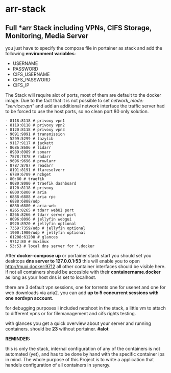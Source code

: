 # arr-stack
## Full *arr Stack including VPNs, CIFS Storage, Monitoring, Media Server
you just have to specify the compose file in portainer as stack and add the following **environment variables**:
- USERNAME
- PASSWORD
- CIFS_USERNAME
- CIFS_PASSWORD
- CIFS_IP

The Stack will require alot of ports, most of them are default to the docker image.
Due to the fact that it is not possible to set *network_mode: "service:vpn"* and add an additional network interface the traffic server had to be forced to use the host ports, so no clean port 80 only solution.

    - 8118:8118 # privoxy vpn1
    - 8119:8118 # privoxy vpn2
    - 8120:8118 # privoxy vpn3
    - 9091:9091 # transmission
    - 5299:5299 # lazylib
    - 9117:9117 # jackett
    - 8686:8686 # lidarr
    - 8989:8989 # sonarr
    - 7878:7878 # radarr
    - 9696:9696 # prowlarr
    - 8787:8787 # readarr
    - 8191:8191 # flaresolverr
    - 6789:6789 # nzbget
    - 80:80 # traefik
    - 8080:8080 # traefik dashboard
    - 8120:8118 # privoxy
    - 6800:6800 # aria
    - 6888:6888 # aria rpc
    - 6888:6888/udp
    - 6880:6880 # aria-web
    - 8265:8265 # tdarr webUI port
    - 8266:8266 # tdarr server port
    - 8096:8096 # jellyfin webgui
    - 8920:8920 # jellyfin optional
    - 7359:7359/udp # jellyfin optional
    - 1900:1900/udp # jellyfin optional
    - 61208:61208 # glances
    - 9712:80 # muximux
    - 53:53 # local dns server for *.docker

After **docker-compose up** or portainer stack start you should set you desktops **dns server to 127.0.0.1:53** this will enable you to open http://muxi.docker:9712 all other container interfaces should be visible here. if not all containers should be accesible with their **containername.docker** as long as your host dns is set to localhost.

there are 3 default vpn sessions, one for torrents one for usenet and one for web downloads via aria2. you can add **up to 5 concurrent sessions with one nordvpn account**.

for debugging purposes i included netshoot in the stack, a little vm to attach to different vpns or for filemanagement and cifs rights testing.

with glances you get a quick overview about your server and running containers.
should be **23** without portainer. **#alot**

**REMINDER:**

this is only the stack, internal configuration of any of the containers is not automated (yet), and has to be done by hand with the specific container ips in mind.
The whole purpose of this Project is to write a application that handels configuration of all containers in synergy.